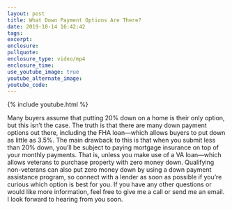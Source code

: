 ```yaml
---
layout: post
title: What Down Payment Options Are There?
date: 2019-10-14 16:42:42
tags:
excerpt:
enclosure:
pullquote:
enclosure_type: video/mp4
enclosure_time:
use_youtube_image: true
youtube_alternate_image:
youtube_code:
---
```


{% include youtube.html %}

Many buyers assume that putting 20% down on a home is their only option, but this isn’t the case. The truth is that there are many down payment options out there, including the FHA loan—which allows buyers to put down as little as 3.5%. The main drawback to this is that when you submit less than 20% down, you’ll be subject to paying mortgage insurance on top of your monthly payments. That is, unless you make use of a VA loan—which allows veterans to purchase property with zero money down. Qualifying non-veterans can also put zero money down by using a down payment assistance program, so connect with a lender as soon as possible if you’re curious which option is best for you. If you have any other questions or would like more information, feel free to give me a call or send me an email. I look forward to hearing from you soon.
